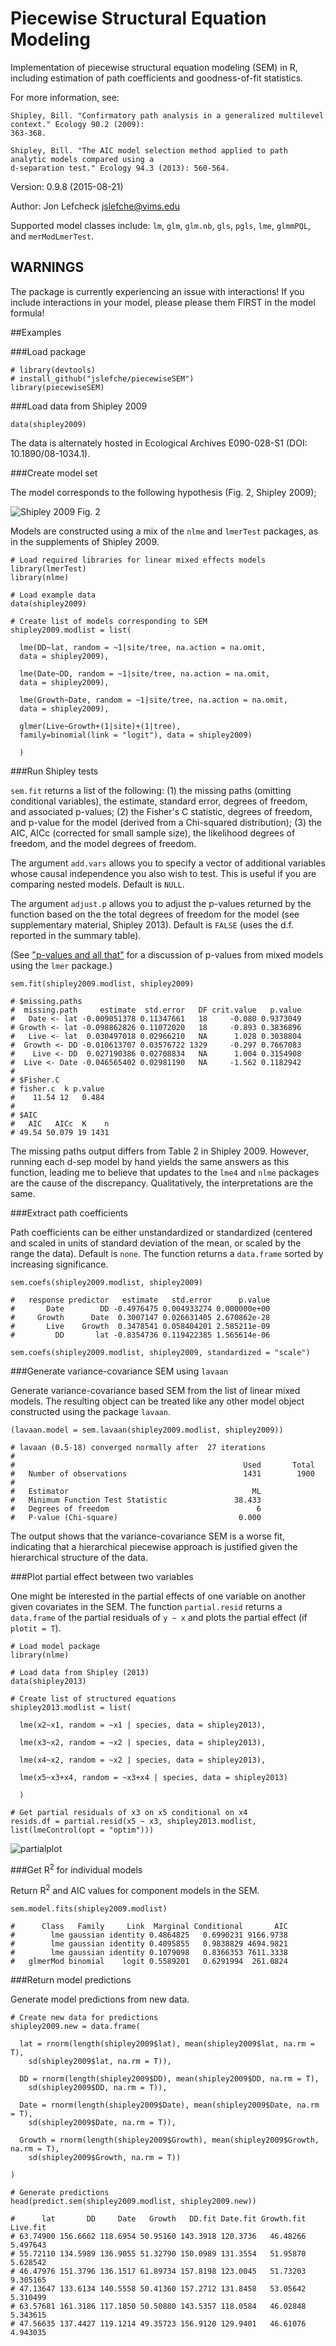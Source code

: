 # Piecewise Structural Equation Modeling

  Implementation of piecewise structural equation modeling (SEM) in R, including estimation of path coefficients and goodness-of-fit statistics. 
  
  For more information, see: 
  
    Shipley, Bill. "Confirmatory path analysis in a generalized multilevel context." Ecology 90.2 (2009): 
    363-368.
    
    Shipley, Bill. "The AIC model selection method applied to path analytic models compared using a 
    d-separation test." Ecology 94.3 (2013): 560-564.

Version: 0.9.8 (2015-08-21)

Author: Jon Lefcheck <jslefche@vims.edu>

Supported model classes include: `lm`, `glm`, `glm.nb`, `gls`, `pgls`, `lme`, `glmmPQL`, and `merModLmerTest`.

## WARNINGS
  The package is currently experiencing an issue with interactions! If you include interactions in your model, please please them FIRST in the model formula!

##Examples

###Load package

```
# library(devtools)
# install_github("jslefche/piecewiseSEM")
library(piecewiseSEM)
```

###Load data from Shipley 2009

```
data(shipley2009)
```
The data is alternately hosted in Ecological Archives E090-028-S1 (DOI: 10.1890/08-1034.1).

###Create model set

The model corresponds to the following hypothesis (Fig. 2, Shipley 2009);

![Shipley 2009 Fig. 2](http://www.esajournals.org/na101/home/literatum/publisher/esa/journals/content/ecol/2009/00129658-90.2/08-1034.1/production/images/large/i0012-9658-90-2-363-f02.jpeg)

Models are constructed using a mix of the `nlme` and `lmerTest` packages, as in the supplements of Shipley 2009. 

```
# Load required libraries for linear mixed effects models
library(lmerTest)
library(nlme)

# Load example data
data(shipley2009)

# Create list of models corresponding to SEM
shipley2009.modlist = list(

  lme(DD~lat, random = ~1|site/tree, na.action = na.omit, 
  data = shipley2009),
  
  lme(Date~DD, random = ~1|site/tree, na.action = na.omit, 
  data = shipley2009),
  
  lme(Growth~Date, random = ~1|site/tree, na.action = na.omit, 
  data = shipley2009),
  
  glmer(Live~Growth+(1|site)+(1|tree), 
  family=binomial(link = "logit"), data = shipley2009) 
  
  )
```


###Run Shipley tests

`sem.fit` returns a list of the following:
(1) the missing paths (omitting conditional variables), the estimate, standard error, degrees of freedom, and associated p-values;
(2) the Fisher's C statistic, degrees of freedom, and p-value for the model (derived from a Chi-squared distribution);
(3) the AIC, AICc (corrected for small sample size), the likelihood degrees of freedom, and the model degrees of freedom.

The argument `add.vars` allows you to specify a vector of additional variables whose causal independence you also wish to test. This is useful if you are comparing nested models. Default is `NULL`.

The argument `adjust.p` allows you to adjust the p-values returned by the function based on the the total degrees of freedom for the model (see supplementary material, Shipley 2013). Default is `FALSE` (uses the d.f. reported in the summary table).

(See ["p-values and all that"](https://stat.ethz.ch/pipermail/r-help/2006-May/094765.html) for a discussion of p-values from mixed models using the `lmer` package.)

```
sem.fit(shipley2009.modlist, shipley2009)

# $missing.paths
#  missing.path     estimate  std.error   DF crit.value   p.value
#   Date <- lat -0.009051378 0.11347661   18     -0.080 0.9373049
# Growth <- lat -0.098862826 0.11072020   18     -0.893 0.3836896
#   Live <- lat  0.030497018 0.02966210   NA      1.028 0.3038804
#  Growth <- DD -0.010613707 0.03576722 1329     -0.297 0.7667083
#    Live <- DD  0.027190386 0.02708834   NA      1.004 0.3154908
#  Live <- Date -0.046565402 0.02981190   NA     -1.562 0.1182942
# 
# $Fisher.C
# fisher.c  k p.value
#    11.54 12   0.484
# 
# $AIC
#   AIC   AICc  K    n
# 49.54 50.079 19 1431
```

The missing paths output differs from Table 2 in Shipley 2009. However, running each d-sep model by hand yields the same answers as this function, leading me to believe that updates to the `lme4` and `nlme` packages are the cause of the discrepancy. Qualitatively, the interpretations are the same.

###Extract path coefficients

Path coefficients can be either unstandardized or standardized (centered and scaled in units of standard deviation of the mean, or scaled by the range the data). Default is `none`. The function returns a `data.frame` sorted by increasing significance.

```
sem.coefs(shipley2009.modlist, shipley2009)

#   response predictor   estimate   std.error      p.value
#       Date        DD -0.4976475 0.004933274 0.000000e+00
#     Growth      Date  0.3007147 0.026631405 2.670862e-28
#       Live    Growth  0.3478541 0.058404201 2.585211e-09
#         DD       lat -0.8354736 0.119422385 1.565614e-06

sem.coefs(shipley2009.modlist, shipley2009, standardized = "scale")
```

###Generate variance-covariance SEM using `lavaan`

Generate variance-covariance based SEM from the list of linear mixed models. The resulting object can be treated like any other model object constructed using the package `lavaan`.

```
(lavaan.model = sem.lavaan(shipley2009.modlist, shipley2009))

# lavaan (0.5-18) converged normally after  27 iterations
# 
#                                                   Used       Total
#   Number of observations                          1431        1900
# 
#   Estimator                                         ML
#   Minimum Function Test Statistic               38.433
#   Degrees of freedom                                 6
#   P-value (Chi-square)                           0.000

```
The output shows that the variance-covariance SEM is a worse fit, indicating that a hierarchical piecewise approach is justified given the hierarchical structure of the data.

###Plot partial effect between two variables

One might be interested in the partial effects of one variable on another given covariates in the SEM. The function `partial.resid` returns a `data.frame` of the partial residuals of `y ~ x` and plots the partial effect (if `plotit = T`).

```
# Load model package
library(nlme)

# Load data from Shipley (2013)
data(shipley2013) 

# Create list of structured equations
shipley2013.modlist = list(

  lme(x2~x1, random = ~x1 | species, data = shipley2013),
  
  lme(x3~x2, random = ~x2 | species, data = shipley2013),
  
  lme(x4~x2, random = ~x2 | species, data = shipley2013),
  
  lme(x5~x3+x4, random = ~x3+x4 | species, data = shipley2013)
  
  )

# Get partial residuals of x3 on x5 conditional on x4
resids.df = partial.resid(x5 ~ x3, shipley2013.modlist, list(lmeControl(opt = "optim")))
```
![partialplot](https://raw.githubusercontent.com/jslefche/jslefche.github.io/master/img/shipley2013_pplot.jpeg)

###Get R<sup>2</sup> for individual models 

Return R<sup>2</sup> and AIC values for component models in the SEM.

```
sem.model.fits(shipley2009.modlist)

#      Class   Family     Link  Marginal Conditional       AIC
#        lme gaussian identity 0.4864825   0.6990231 9166.9738
#        lme gaussian identity 0.4095855   0.9838829 4694.9821
#        lme gaussian identity 0.1079098   0.8366353 7611.3338
#   glmerMod binomial    logit 0.5589201   0.6291994  261.0824
```
###Return model predictions

Generate model predictions from new data.

```
# Create new data for predictions
shipley2009.new = data.frame(
  
  lat = rnorm(length(shipley2009$lat), mean(shipley2009$lat, na.rm = T), 
    sd(shipley2009$lat, na.rm = T)),
  
  DD = rnorm(length(shipley2009$DD), mean(shipley2009$DD, na.rm = T), 
    sd(shipley2009$DD, na.rm = T)),
    
  Date = rnorm(length(shipley2009$Date), mean(shipley2009$Date, na.rm = T), 
    sd(shipley2009$Date, na.rm = T)),
    
  Growth = rnorm(length(shipley2009$Growth), mean(shipley2009$Growth, na.rm = T), 
    sd(shipley2009$Growth, na.rm = T))
  
)

# Generate predictions
head(predict.sem(shipley2009.modlist, shipley2009.new))

#      lat       DD     Date   Growth   DD.fit Date.fit Growth.fit Live.fit
# 63.74900 156.6662 118.6954 50.95160 143.3918 120.3736   46.48266 5.497643
# 55.72110 134.5989 136.9055 51.32790 150.0989 131.3554   51.95870 5.628542
# 46.47976 151.3796 136.1517 61.89734 157.8198 123.0045   51.73203 9.305165
# 47.13647 133.6134 140.5558 50.41360 157.2712 131.8458   53.05642 5.310499
# 63.57681 161.3186 117.1850 50.50880 143.5357 118.0584   46.02848 5.343615
# 47.56635 137.4427 119.1214 49.35723 156.9120 129.9401   46.61076 4.943035
```
